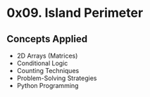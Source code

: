 # 0x09. Island Perimeter

## Concepts Applied
- 2D Arrays (Matrices)
- Conditional Logic
- Counting Techniques
- Problem-Solving Strategies
- Python Programming